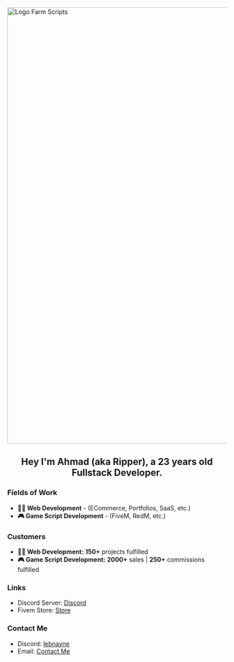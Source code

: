 <img width="1000" height="1000" alt="Logo Farm Scripts" src="https://github.com/user-attachments/assets/e3f02f6b-2c54-452d-af19-550781bfbcda" />

## <div id="header" align="center"> Hey I'm Ahmad (aka Ripper), a 23 years old Fullstack Developer. </div>

### Fields of Work

<ul>
  <li>
    <b>🧑‍💻 Web Development</b> - (ECommerce, Portfolios, SaaS, etc.)
  </li>
  <li>
    <b>🎮 Game Script Development</b> - (FiveM, RedM, etc.)
  </li>
</ul>


### Customers
<ul>
  <li>
    <b>🧑‍💻 Web Development:</b> <b>150+</b> projects fulfilled
  </li>
  <li>
    <b>🎮 Game Script Development:</b> <b>2000+</b> sales | <b>250+</b> commissions fulfilled
  </li>
</ul>

### Links
* Discord Server: [Discord](https://discord.gg/nKPvwZTfcq)
* Fivem Store: [Store](https://farm-scripts.tebex.io/)

### Contact Me
* Discord: [lebnayne](https://discordapp.com/users/776443665823825950)
* Email: [Contact Me](mailto:ahmadmalah86@gmail.com)
